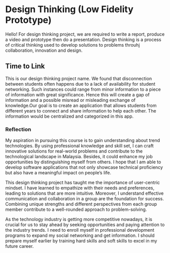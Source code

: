 # Design Thinking (Low Fidelity Prototype)
Hello! For design thinking project, we are required to write a report, produce a video and prototype then do a presentation. Design thinking is a process of critical thinking used to develop solutions to problems throuhj collaboration, innovation and design.

## Time to Link
This is our design thinking project name. We found that disconnection between students often happens due to a lack of availability for student networking. Such instances could range from minor information to a
piece of information with great significance. Hence this will create a gap of information and a possible misread or misleading exchange of knowledge.Our goal is to create an application that allows students from different years to connect and share information to help each other. The
information would be centralized and categorized in this app.

### Reflection
My aspiration in pursuing this course is to gain understanding about trend technologies. By using professional knowledge and skill set, I can craft innovative solutions for real-world problems and contribute to the technological landscape in
Malaysia. Besides, it could enhance my job opportunities by distinguishing myself from others. I hope that I am able to develop software applications that not only showcase technical proficiency but also have a meaningful impact on people’s life. 

</p>This design thinking project has taught me the importance of user-centric mindset. I have learned to empathize with their needs and preferences, leading to solutions that are more intuitive. Moreover, I understand effective communication
and collaboration in a group are the foundation for success. Combining unique strengths and different perspectives from each group member contribute to a well-rounded approach to problem-solving.

</a></p>As the technology industry is getting more competitive nowadays, it is crucial for us to stay ahead by seeking opportunities and paying attention to the
industry trends. I need to enroll myself in professional development programs to expand my social networking and get information. I should prepare myself earlier
by training hard skills and soft skills to excel in my future career.
